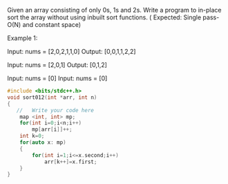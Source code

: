 Given an array consisting of only 0s, 1s and 2s. Write a program to in-place sort the array without using inbuilt sort functions. ( Expected: Single pass-O(N) and constant space)

Example 1:

Input: nums = [2,0,2,1,1,0]
Output: [0,0,1,1,2,2]

Input: nums = [2,0,1]
Output: [0,1,2]

Input: nums = [0]
Input: nums = [0]

```cpp
#include <bits/stdc++.h> 
void sort012(int *arr, int n)
{
   //   Write your code here
    map <int, int> mp;
    for(int i=0;i<n;i++)
        mp[arr[i]]++;
    int k=0;
    for(auto x: mp)
    {
        for(int i=1;i<=x.second;i++)
            arr[k++]=x.first;
    }
}
```
